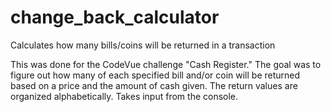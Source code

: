 # change_back_calculator
Calculates how many bills/coins will be returned in a transaction

This was done for the CodeVue challenge "Cash Register." The goal was to figure out how many of each specified bill and/or coin will be returned based on a price and the amount of cash given. The return values are organized alphabetically.
Takes input from the console.
